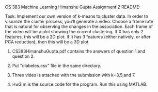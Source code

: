 CS 383 Machine Learning Himanshu Gupta Assignment 2 README:

Task: Implement our own version of k-means to cluster data. In order to
visualize the cluster process, you’ll generate a video. Choose a frame
rate that is natural for observing the changes in the association. Each
frame of the video will be a plot showing the current clustering. If X
has only 2 features, this will be a 2D plot. If it has 3 features
(either natively, or after PCA reduction), then this will be a 3D plot.

1)  CS383HimanshuGupta.pdf contains the answers of question 1 and
    question 2.

2)  Put "diabetes.csv" file in the same directory.

3)  Three video is attached with the submission with k=3,5,and 7.

4)  Hw2.m is the source code for the program. Run this using MATLAB.






